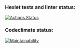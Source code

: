 ### Hexlet tests and linter status:
[![Actions Status](https://github.com/Artur-Sg/frontend-project-44/actions/workflows/hexlet-check.yml/badge.svg)](https://github.com/Artur-Sg/frontend-project-44/actions) 

### Codeclimate status:
[![Maintainability](https://api.codeclimate.com/v1/badges/c5c37f47694d7743257b/maintainability)](https://codeclimate.com/github/Artur-Sg/frontend-project-44/maintainability)